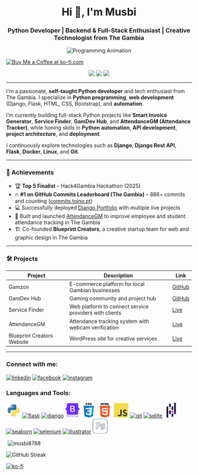 <h1 align="center">Hi 👋, I'm Musbi</h1>
<h3 align="center">Python Developer | Backend & Full-Stack Enthusiast | Creative Technologist from The Gambia</h3>

<p align="center">
  <img src="https://media.giphy.com/media/v1.Y2lkPWVjZjA1ZTQ3Z3FsaWc3dHYzM3hlcGlyenBidDNzZ3o1cWN1YnRydjZnY2VkeDY0ciZlcD12MV9naWZzX3NlYXJjaCZjdD1n/h408T6Y5GfmXBKW62l/giphy.gif" alt="Programming Animation" width="200"/>
</p>

<a href='https://ko-fi.com/W7W41KRV4R' target='_blank'><img height='36' style='border:0px;height:36px;' src='https://storage.ko-fi.com/cdn/kofi6.png?v=6' border='0' alt='Buy Me a Coffee at ko-fi.com' /></a>

<p align="center">
  <img src="https://img.shields.io/badge/Top%20Skills-Python%20%7C%20Django%20%7C%20Flask%20%7C%20Git-orange?style=for-the-badge&logo=python" />
  <img src="https://img.shields.io/badge/Currently%20Learning-Selenium%20%7C%20Seaborn%20%7C%20API%20Development-blue?style=for-the-badge&logo=readthedocs" />
  <img src="https://img.shields.io/badge/Open%20to%20Collaborate-Yes-success?style=for-the-badge&logo=github" />
</p>

---

<p align="left">
I'm a passionate, <strong>self-taught Python developer</strong> and tech enthusiast from The Gambia. I specialize in <strong>Python programming</strong>, <strong>web development</strong> (Django, Flask, HTML, CSS, Bootstrap), and <strong>automation</strong>.
</p>

<p align="left">
I’m currently building full-stack Python projects like <strong>Smart Invoice Generator</strong>, <strong>Service Finder</strong>, <strong>GamDev Hub</strong>, and <strong>AttendanceGM (Attendance Tracker)</strong>, while honing skills in <strong>Python automation</strong>, <strong>API development</strong>, <strong>project architecture</strong>, and <strong>deployment</strong>.
</p>

<p align="left">
I continuously explore technologies such as <strong>Django</strong>, <strong>Django Rest API</strong>, <strong>Flask</strong>, <strong>Docker</strong>, <strong>Linux</strong>, and <strong>Git</strong>.
</p>

---

<h3 align="left">🚀 Achievements</h3>

- 🏆 **Top 5 Finalist** – Hack4Gambia Hackathon (2025)  
- 🔥 **#1 on GitHub Commits Leaderboard (The Gambia)** – 886+ commits and counting ([commits.toino.pt](https://commits.toino.pt/GM/commits/))  
- 💻 Successfully deployed [Django Portfolio](https://musbi-django-portfolio.onrender.com/) with multiple live projects
- 🥇 Built and launched [AttendanceGM](https://www.attendancegm.com/) to improve employee and student attendance tracking in The Gambia
- 🏗️ Co-founded **Blueprint Creators**, a creative startup team for web and graphic design in The Gambia

---

<h3 align="left">🛠️ Projects</h3>

| Project | Description | Link |
|---------|-------------|------|
| Gamzon | E-commerce platform for local Gambian businesses | [GitHub](https://github.com/Musbi8788/gamzon.git) |
| GamDev Hub | Gaming community and project hub | [GitHub](https://github.com/Musbi8788/gamdev.git) |
| Service Finder | Web platform to connect service providers with clients | [Live](https://service-board-n8cp.onrender.com/) |
| AttendanceGM | Attendance tracking system with webcam verification | [Live](https://www.attendancegm.com/) |
| Blueprint Creators Website | WordPress site for creative services | [Live](https://blueprint-creators.42web.io/) |

---

<h3 align="left">Connect with me:</h3>
<p align="left">
<a href="https://www.linkedin.com/in/musbi-jawo-3b6497327/" target="blank"><img align="center" src="https://raw.githubusercontent.com/rahuldkjain/github-profile-readme-generator/master/src/images/icons/Social/linked-in-alt.svg" alt="linkedin" height="30" width="40" /></a>
<a href="https://www.facebook.com/musbi222/" target="blank"><img align="center" src="https://raw.githubusercontent.com/rahuldkjain/github-profile-readme-generator/master/src/images/icons/Social/facebook.svg" alt="facebook" height="30" width="40" /></a>
<a href="https://www.instagram.com/musbi802022/" target="blank"><img align="center" src="https://raw.githubusercontent.com/rahuldkjain/github-profile-readme-generator/master/src/images/icons/Social/instagram.svg" alt="instagram" height="30" width="40" /></a>
</p>

<h3 align="left">Languages and Tools:</h3>
<p align="left"> 
  <a href="https://www.python.org" target="_blank"><img src="https://raw.githubusercontent.com/devicons/devicon/master/icons/python/python-original.svg" alt="python" width="40" height="40"/></a> 
  <a href="https://flask.palletsprojects.com/" target="_blank"><img src="https://www.vectorlogo.zone/logos/palletsprojects_flask/palletsprojects_flask-ar21.svg" alt="flask" width="40" height="40"/></a> 
  <a href="https://www.djangoproject.com/" target="_blank"><img src="https://cdn.worldvectorlogo.com/logos/django.svg" alt="django" width="40" height="40"/></a>
  <a href="https://getbootstrap.com" target="_blank"><img src="https://raw.githubusercontent.com/devicons/devicon/master/icons/bootstrap/bootstrap-plain-wordmark.svg" alt="bootstrap" width="40" height="40"/></a> 
  <a href="https://www.w3schools.com/css/" target="_blank"><img src="https://raw.githubusercontent.com/devicons/devicon/master/icons/css3/css3-original-wordmark.svg" alt="css3" width="40" height="40"/></a> 
  <a href="https://www.w3.org/html/" target="_blank"><img src="https://raw.githubusercontent.com/devicons/devicon/master/icons/html5/html5-original-wordmark.svg" alt="html5" width="40" height="40"/></a> 
  <a href="https://developer.mozilla.org/en-US/docs/Web/JavaScript" target="_blank"><img src="https://raw.githubusercontent.com/devicons/devicon/master/icons/javascript/javascript-original.svg" alt="javascript" width="40" height="40"/></a> 
  <a href="https://git-scm.com/" target="_blank"><img src="https://www.vectorlogo.zone/logos/git-scm/git-scm-icon.svg" alt="git" width="40" height="40"/></a> 
  <a href="https://www.sqlite.org/" target="_blank"><img src="https://www.vectorlogo.zone/logos/sqlite/sqlite-icon.svg" alt="sqlite" width="40" height="40"/></a> 
  <a href="https://pandas.pydata.org/" target="_blank"><img src="https://raw.githubusercontent.com/devicons/devicon/2ae2a900d2f041da66e950e4d48052658d850630/icons/pandas/pandas-original.svg" alt="pandas" width="40" height="40"/></a> 
  <a href="https://seaborn.pydata.org/" target="_blank"><img src="https://seaborn.pydata.org/_images/logo-mark-lightbg.svg" alt="seaborn" width="40" height="40"/></a> 
  <a href="https://www.selenium.dev" target="_blank"><img src="https://raw.githubusercontent.com/detain/svg-logos/780f25886640cef088af994181646db2f6b1a3f8/svg/selenium-logo.svg" alt="selenium" width="40" height="40"/></a> 
  <a href="https://www.adobe.com/in/products/illustrator.html" target="_blank"><img src="https://www.vectorlogo.zone/logos/adobe_illustrator/adobe_illustrator-icon.svg" alt="illustrator" width="40" height="40"/></a> 
  <a href="https://www.photoshop.com/en" target="_blank"><img src="https://raw.githubusercontent.com/devicons/devicon/master/icons/photoshop/photoshop-line.svg" alt="photoshop" width="40" height="40"/></a> 
</p>

<p>&nbsp;<img align="center" src="https://github-readme-stats.vercel.app/api?username=musbi8788&show_icons=true&locale=en" alt="musbi8788" /></p>

![GitHub Streak](https://streak-stats.demolab.com?user=Musbi8788)

[![ko-fi](https://ko-fi.com/img/githubbutton_sm.svg)](https://ko-fi.com/W7W41KRV4R)
